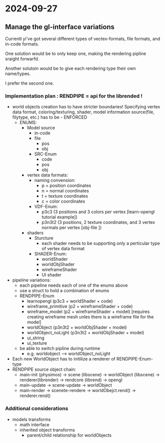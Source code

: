 
# 2024-09-27

## Manage the gl-interface variations
Currentl yi've got several different types of vectex-formats, file formats, and in-code formats. 

One solution would be to only keep one, making the rendering pipline sraight forwarfd.

Another solutoin would be to give each rendering type their own name/types.

I prefer the second one.

### Implementation plan : RENDPIPE = api for the librended !
- world objects creation has to have stricter boundaries! Specifying vertex data format, coloring/texturing, shader, model information source(file, filytype, etc.) has to be - ENFORCED
    - ENUMS:
        - Model source
            - in-code
            - file
                - pos
                - obj
            - SRC-Enum
                - code
                - pos
                - obj
        - vertex data formats:
            - naming convension:
                - p = position coordinates
                - n = normal coordinates
                - t = texture coordinates
                - c = color coordinates
            - VDF-Enum:
                - p3c3 (3 positions and 3 colors per vertex [learn-opengl tutorial example])
                - p3n3t2 (3 positions, 2 texture coordinates, and 3 vertex normals per vertex [obj-file ])
        - shaders
            - Sturcture
                - each shader needs to be supporting only a perticular type of vertex data format
            - SHADER-Enum:
                - worldShader
                - worldObjShader
                - wireframeShader
                - UI shader
- pipeline variations:
    - each pipeline needs each of one of the enums above
    - use a struct to hold a combination of enums
    - RENDPIPE-Enum
        - learnopengl (p3c3 + worldShader + code)
        - wireframe_primitive (p2 + wireframeShader + code)
        - wireframe_model (p2 + wireframeShader + model) [requires creating wireframe mesh unles there is a wireframe file for the model]
        - worldObject (p3n3t2 + worldObjShader + model)
        - worldObject_noLight (p3n3t2 + worldObjShader + model)
        - ui_string
        - ui_texture
    - be able to switch pipline during runtime
        - e.g. worldobject --> worldObject_noLight
- Each new WorldObject has to initilize a renderer of RENDPIPE-Enum-type
- RENDPIPE source object chain:
    - main-init  (physimos) -> scene (libscene) -> worldObject (libscene) -> renderer(librender) -> rendcore (librend) -> opengl
    - main-update           -> scene-update     -> worldObject
    - main-render           -> scenete-rendere  -> worldObejct.rend()      -> renderer.rend()   

### Additional considerations
- models transforms
    - math interface
    - inherited object transforms
        - parent/child relationship for worldObjects
